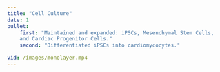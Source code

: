```yaml
---
title: "Cell Culture"
date: 1
bullet:
    first: "Maintained and expanded: iPSCs, Mesenchymal Stem Cells,
    and Cardiac Progenitor Cells."
    second: "Differentiated iPSCs into cardiomycocytes."

vid: /images/monolayer.mp4
---
```

